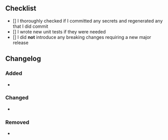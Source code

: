 <!-- Put a general overview of what your PR changes here -->

## Checklist

- [] I thoroughly checked if I committed any secrets and regenerated any that I did commit
- [] I wrote new unit tests if they were needed
- [] I did **not** introduce any breaking changes requiring a new major release

## Changelog

<!-- Add a more descriptive changelog detailing what you changed. This helps us create better release notes -->

### Added

-

### Changed

-

### Removed

-
